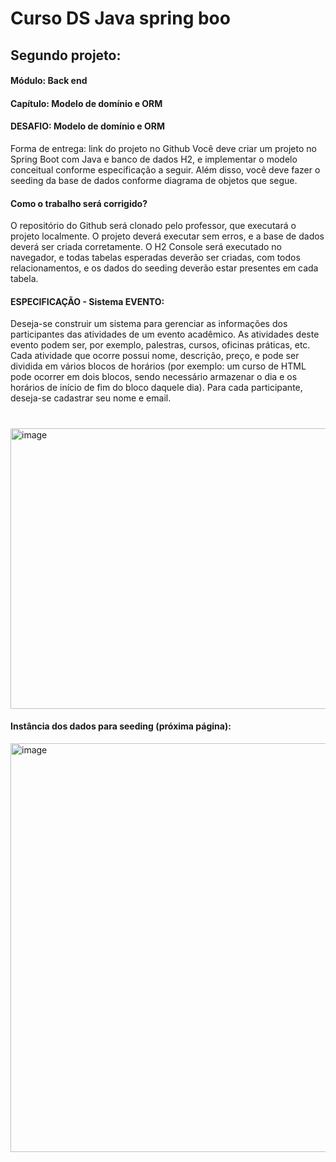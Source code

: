 
# Curso DS Java spring boo

## Segundo projeto: 

#### Módulo: Back end
#### Capítulo: Modelo de domínio e ORM


#### DESAFIO: Modelo de domínio e ORM

Forma de entrega: link do projeto no Github
Você deve criar um projeto no Spring Boot com Java e banco de dados H2, e implementar o modelo
conceitual conforme especificação a seguir. Além disso, você deve fazer o seeding da base de dados
conforme diagrama de objetos que segue.

#### Como o trabalho será corrigido?
O repositório do Github será clonado pelo professor, que executará o projeto localmente. O projeto
deverá executar sem erros, e a base de dados deverá ser criada corretamente. O H2 Console será
executado no navegador, e todas tabelas esperadas deverão ser criadas, com todos relacionamentos, e
os dados do seeding deverão estar presentes em cada tabela.

#### ESPECIFICAÇÃO - Sistema EVENTO:
Deseja-se construir um sistema para gerenciar as informações dos participantes das atividades de um
evento acadêmico. As atividades deste evento podem ser, por exemplo, palestras, cursos, oficinas
práticas, etc. Cada atividade que ocorre possui nome, descrição, preço, e pode ser dividida em vários
blocos de horários (por exemplo: um curso de HTML pode ocorrer em dois blocos, sendo necessário
armazenar o dia e os horários de início de fim do bloco daquele dia). Para cada participante, deseja-se
cadastrar seu nome e email.
#
<img width="1048" height="449" alt="image" src="https://github.com/user-attachments/assets/37c31a1b-d422-48f7-9ce7-80c081f2778b" />




#### Instância dos dados para seeding (próxima página):


<img width="1046" height="654" alt="image" src="https://github.com/user-attachments/assets/d0aa2c36-2c2d-4a45-af6a-6d3b12a96888" />
